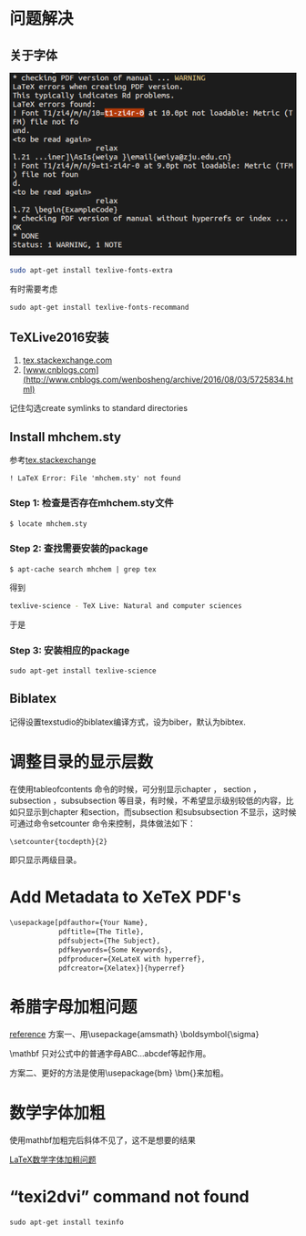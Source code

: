 # 问题解决

## 关于字体
![](font_error.png)

```bash
sudo apt-get install texlive-fonts-extra
```

有时需要考虑
```
sudo apt-get install texlive-fonts-recommand
```


## TeXLive2016安装
1. [tex.stackexchange.com](http://tex.stackexchange.com/questions/1092/how-to-install-vanilla-texlive-on-debian-or-ubuntu/95373#95373)
2. [www.cnblogs.com](http://www.cnblogs.com/wenbosheng/archive/2016/08/03/5725834.html)

记住勾选create symlinks to standard directories

## Install mhchem.sty

参考[tex.stackexchange](http://tex.stackexchange.com/questions/158700/latex-cant-find-sty-files-altough-packages-are-installed-texlive-ubuntu-12)

```error
! LaTeX Error: File 'mhchem.sty' not found
```

### Step 1: 检查是否存在mhchem.sty文件

```bash
$ locate mhchem.sty
```

### Step 2: 查找需要安装的package

```
$ apt-cache search mhchem | grep tex
```

得到
```bash
texlive-science - TeX Live: Natural and computer sciences
```

于是

### Step 3: 安装相应的package

```
sudo apt-get install texlive-science
```

## Biblatex

记得设置texstudio的biblatex编译方式，设为biber，默认为bibtex.


# 调整目录的显示层数

在使用tableofcontents 命令的时候，可分别显示chapter ， section ，subsection ，subsubsection 等目录，有时候，不希望显示级别较低的内容，比如只显示到chapter 和section，而subsection 和subsubsection 不显示，这时候可通过命令setcounter 命令来控制，具体做法如下：

```
\setcounter{tocdepth}{2}
```
即只显示两级目录。

# Add Metadata to XeTeX PDF's

```
\usepackage[pdfauthor={Your Name},
            pdftitle={The Title},
            pdfsubject={The Subject},
            pdfkeywords={Some Keywords},
            pdfproducer={XeLateX with hyperref},
            pdfcreator={Xelatex}]{hyperref}
```

# 希腊字母加粗问题
[reference](http://blog.sina.com.cn/s/blog_5e16f1770100ks8l.html)
方案一、用\usepackage{amsmath}
\boldsymbol{\sigma}

\mathbf 只对公式中的普通字母ABC...abcdef等起作用。

方案二、更好的方法是使用\usepackage{bm}
\bm{}来加粗。

# 数学字体加粗

使用mathbf加粗完后斜体不见了，这不是想要的结果

[LaTeX数学字体加粗问题](http://blog.sina.com.cn/s/blog_5e16f1770100nqwx.html)


# “texi2dvi” command not found
```
sudo apt-get install texinfo
```
